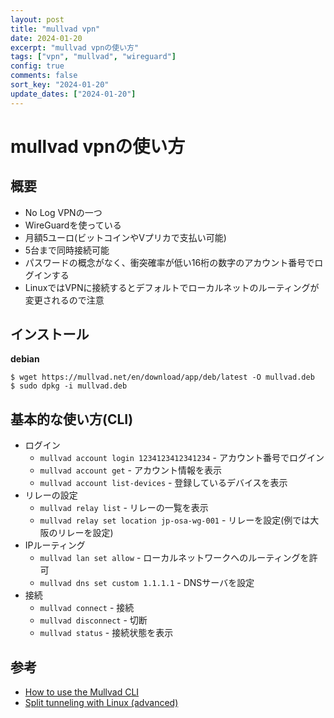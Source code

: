 ```yaml
---
layout: post
title: "mullvad vpn"
date: 2024-01-20
excerpt: "mullvad vpnの使い方"
tags: ["vpn", "mullvad", "wireguard"]
config: true
comments: false
sort_key: "2024-01-20"
update_dates: ["2024-01-20"]
---
```


# mullvad vpnの使い方

## 概要
 - No Log VPNの一つ
 - WireGuardを使っている
 - 月額5ユーロ(ビットコインやVプリカで支払い可能)
 - 5台まで同時接続可能
 - パスワードの概念がなく、衝突確率が低い16桁の数字のアカウント番号でログインする
 - LinuxではVPNに接続するとデフォルトでローカルネットのルーティングが変更されるので注意

## インストール

**debian**
```console
$ wget https://mullvad.net/en/download/app/deb/latest -O mullvad.deb
$ sudo dpkg -i mullvad.deb
```

## 基本的な使い方(CLI)
 - ログイン
   - `mullvad account login 1234123412341234` - アカウント番号でログイン
   - `mullvad account get` - アカウント情報を表示　
   - `mullvad account list-devices` - 登録しているデバイスを表示
 - リレーの設定
   - `mullvad relay list` - リレーの一覧を表示
   - `mullvad relay set location jp-osa-wg-001` - リレーを設定(例では大阪のリレーを設定)
 - IPルーティング
   - `mullvad lan set allow` - ローカルネットワークへのルーティングを許可
   - `mullvad dns set custom 1.1.1.1` - DNSサーバを設定
 - 接続
   - `mullvad connect` - 接続
   - `mullvad disconnect` - 切断
   - `mullvad status` - 接続状態を表示

## 参考
 - [How to use the Mullvad CLI](https://mullvad.net/en/help/how-use-mullvad-cli)
 - [Split tunneling with Linux (advanced)](https://mullvad.net/en/help/split-tunneling-with-linux-advanced)
